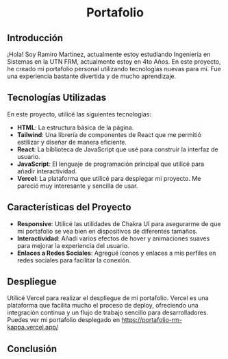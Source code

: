 <div align="center">

# Portafolio

</div>

## Introducción

¡Hola! Soy Ramiro Martinez, actualmente estoy estudiando Ingeniería en Sistemas en la UTN FRM, actualmente estoy en 4to Años. En este proyecto, he creado mi portafolio personal utilizando tecnologías nuevas para mí. Fue una experiencia bastante divertida y de mucho aprendizaje.

## Tecnologías Utilizadas

En este proyecto, utilicé las siguientes tecnologías:

- **HTML**: La estructura básica de la página.
- **Tailwind**: Una librería de componentes de React que me permitió estilizar y diseñar de manera eficiente.
- **React**: La biblioteca de JavaScript que usé para construir la interfaz de usuario.
- **JavaScript**: El lenguaje de programación principal que utilicé para añadir interactividad.
- **Vercel**: La plataforma que utilicé para desplegar mi proyecto. Me pareció muy interesante y sencilla de usar.

## Características del Proyecto

- **Responsive**: Utilicé las utilidades de Chakra UI para asegurarme de que mi portafolio se vea bien en dispositivos de diferentes tamaños.
- **Interactividad**: Añadí varios efectos de hover y animaciones suaves para mejorar la experiencia del usuario.
- **Enlaces a Redes Sociales**: Agregué íconos y enlaces a mis perfiles en redes sociales para facilitar la conexión.

## Despliegue

Utilicé Vercel para realizar el despliegue de mi portafolio. Vercel es una plataforma que facilita mucho el proceso de deploy, ofreciendo una integración continua y un flujo de trabajo sencillo para desarrolladores. Puedes ver mi portafolio desplegado en https://portafolio-rm-kappa.vercel.app/ 

## Conclusión
